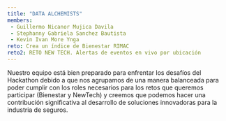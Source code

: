 ```yaml
---
title: "DATA ALCHEMISTS"
members:
 - Guillermo Nicanor Mujica Davila
 - Stephanny Gabriela Sanchez Bautista
 - Kevin Ivan More Ynga
reto: Crea un índice de Bienestar RIMAC
reto2: RETO NEW TECH. Alertas de eventos en vivo por ubicación
---
```


Nuestro equipo está bien preparado para enfrentar los desafíos del Hackathon debido a que nos agrupamos de una manera balanceada para poder cumplir con los roles necesarios para los retos que queremos participar (Bienestar y NewTech) y creemos que podemos hacer una contribución significativa al desarrollo de soluciones innovadoras para la industria de seguros.
